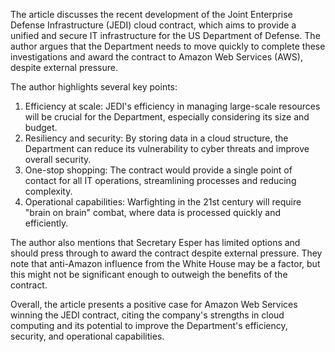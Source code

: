 The article discusses the recent development of the Joint Enterprise Defense Infrastructure (JEDI) cloud contract, which aims to provide a unified and secure IT infrastructure for the US Department of Defense. The author argues that the Department needs to move quickly to complete these investigations and award the contract to Amazon Web Services (AWS), despite external pressure.

The author highlights several key points:

1. Efficiency at scale: JEDI's efficiency in managing large-scale resources will be crucial for the Department, especially considering its size and budget.
2. Resiliency and security: By storing data in a cloud structure, the Department can reduce its vulnerability to cyber threats and improve overall security.
3. One-stop shopping: The contract would provide a single point of contact for all IT operations, streamlining processes and reducing complexity.
4. Operational capabilities: Warfighting in the 21st century will require "brain on brain" combat, where data is processed quickly and efficiently.

The author also mentions that Secretary Esper has limited options and should press through to award the contract despite external pressure. They note that anti-Amazon influence from the White House may be a factor, but this might not be significant enough to outweigh the benefits of the contract.

Overall, the article presents a positive case for Amazon Web Services winning the JEDI contract, citing the company's strengths in cloud computing and its potential to improve the Department's efficiency, security, and operational capabilities.